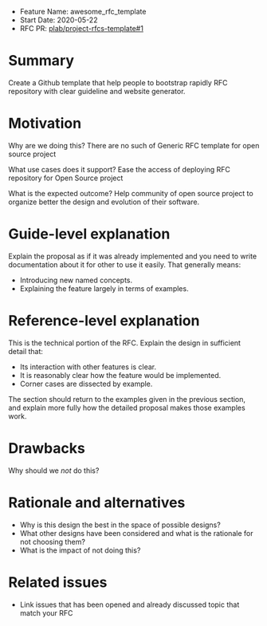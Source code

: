 - Feature Name: awesome_rfc_template
- Start Date: 2020-05-22
- RFC PR: [plab/project-rfcs-template#1](https://github.com/your-org/your-repo/pull/0000)

# Summary
[summary]: #summary

Create a Github template that help people to bootstrap rapidly RFC repository
with clear guideline and website generator.

# Motivation
[motivation]: #motivation

Why are we doing this? 
There are no such of Generic RFC template for open source project

What use cases does it support?
Ease the access of deploying RFC repository for Open Source project

What is the expected outcome?
Help community of open source project to organize better the design and evolution of their software.

# Guide-level explanation
[guide-level-explanation]: #guide-level-explanation

Explain the proposal as if it was already implemented and you need to write documentation about it for other to use it easily.
That generally means:

- Introducing new named concepts.
- Explaining the feature largely in terms of examples.

# Reference-level explanation
[reference-level-explanation]: #reference-level-explanation

This is the technical portion of the RFC. Explain the design in sufficient detail that:

- Its interaction with other features is clear.
- It is reasonably clear how the feature would be implemented.
- Corner cases are dissected by example.

The section should return to the examples given in the previous section, and explain more fully how the detailed proposal makes those examples work.

# Drawbacks
[drawbacks]: #drawbacks

Why should we *not* do this?

# Rationale and alternatives
[rationale-and-alternatives]: #rationale-and-alternatives

- Why is this design the best in the space of possible designs?
- What other designs have been considered and what is the rationale for not choosing them?
- What is the impact of not doing this?

# Related issues
[unresolved-questions]: #related-issues

- Link issues that has been opened and already discussed topic that match your RFC

